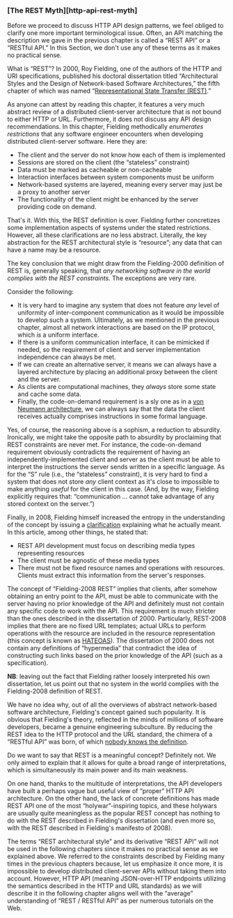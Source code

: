 ### [The REST Myth][http-api-rest-myth]

Before we proceed to discuss HTTP API design patterns, we feel obliged to clarify one more important terminological issue. Often, an API matching the description we gave in the previous chapter is called a “REST API” or a “RESTful API.” In this Section, we don't use any of these terms as it makes no practical sense.

What is “REST”? In 2000, Roy Fielding, one of the authors of the HTTP and URI specifications, published his doctoral dissertation titled “Architectural Styles and the Design of Network-based Software Architectures,” the fifth chapter of which was named “[Representational State Transfer (REST)](https://www.ics.uci.edu/~fielding/pubs/dissertation/rest_arch_style.htm).”

As anyone can attest by reading this chapter, it features a very much abstract review of a distributed client-server architecture that is not bound to either HTTP or URL. Furthermore, it does not discuss any API design recommendations. In this chapter, Fielding methodically *enumerates restrictions* that any software engineer encounters when developing distributed client-server software. Here they are:
  * The client and the server do not know how each of them is implemented
  * Sessions are stored on the client (the “stateless” constraint)
  * Data must be marked as cacheable or non-cacheable
  * Interaction interfaces between system components must be uniform
  * Network-based systems are layered, meaning every server may just be a proxy to another server
  * The functionality of the client might be enhanced by the server providing code on demand.

That's it. With this, the REST definition is over. Fielding further concretizes some implementation aspects of systems under the stated restrictions. However, all these clarifications are no less abstract. Literally, the key abstraction for the REST architectural style is “resource”; any data that can have a name may be a resource.

The key conclusion that we might draw from the Fielding-2000 definition of REST is, generally speaking, that *any networking software in the world complies with the REST constraints*. The exceptions are very rare.

Consider the following:
  * It is very hard to imagine any system that does not feature *any* level of uniformity of inter-component communication as it would be impossible to develop such a system. Ultimately, as we mentioned in the previous chapter, almost all network interactions are based on the IP protocol, which *is* a uniform interface.
  * If there is a uniform communication interface, it can be mimicked if needed, so the requirement of client and server implementation independence can always be met.
  * If we can create an alternative server, it means we can always have a layered architecture by placing an additional proxy between the client and the server.
  * As clients are computational machines, they *always* store some state and cache some data.
  * Finally, the code-on-demand requirement is a sly one as in a [von Neumann architecture](https://en.wikipedia.org/wiki/Von_Neumann_architecture), we can always say that the data the client receives actually comprises instructions in some formal language.

Yes, of course, the reasoning above is a sophism, a reduction to absurdity. Ironically, we might take the opposite path to absurdity by proclaiming that REST constraints are never met. For instance, the code-on-demand requirement obviously contradicts the requirement of having an independently-implemented client and server as the client must be able to interpret the instructions the server sends written in a specific language. As for the “S” rule (i.e., the “stateless” constraint), it is very hard to find a system that does not store *any* client context as it's close to impossible to make anything *useful* for the client in this case. (And, by the way, Fielding explicitly requires that: “communication … cannot take advantage of any stored context on the server.”)

Finally, in 2008, Fielding himself increased the entropy in the understanding of the concept by issuing a [clarification](https://roy.gbiv.com/untangled/2008/rest-apis-must-be-hypertext-driven) explaining what he actually meant. In this article, among other things, he stated that:
  * REST API development must focus on describing media types representing resources
  * The client must be agnostic of these media types
  * There must not be fixed resource names and operations with resources. Clients must extract this information from the server's responses.

The concept of “Fielding-2008 REST” implies that clients, after somehow obtaining an entry point to the API, must be able to communicate with the server having no prior knowledge of the API and definitely must not contain any specific code to work with the API. This requirement is much stricter than the ones described in the dissertation of 2000. Particularly, REST-2008 implies that there are no fixed URL templates; actual URLs to perform operations with the resource are included in the resource representation (this concept is known as [HATEOAS](https://en.wikipedia.org/wiki/HATEOAS)). The dissertation of 2000 does not contain any definitions of “hypermedia” that contradict the idea of constructing such links based on the prior knowledge of the API (such as a specification).

**NB**: leaving out the fact that Fielding rather loosely interpreted his own dissertation, let us point out that no system in the world complies with the Fielding-2008 definition of REST.

We have no idea why, out of all the overviews of abstract network-based software architecture, Fielding's concept gained such popularity. It is obvious that Fielding's theory, reflected in the minds of millions of software developers, became a genuine engineering subculture. By reducing the REST idea to the HTTP protocol and the URL standard, the chimera of a “RESTful API” was born, of which [nobody knows the definition](https://restfulapi.net/).

Do we want to say that REST is a meaningful concept? Definitely not. We only aimed to explain that it allows for quite a broad range of interpretations, which is simultaneously its main power and its main weakness.

On one hand, thanks to the multitude of interpretations, the API developers have built a perhaps vague but useful view of “proper” HTTP API architecture. On the other hand, the lack of concrete definitions has made REST API one of the most “holywar”-inspiring topics, and these holywars are usually quite meaningless as the popular REST concept has nothing to do with the REST described in Fielding's dissertation (and even more so, with the REST described in Fielding's manifesto of 2008).

The terms “REST architectural style” and its derivative “REST API” will not be used in the following chapters since it makes no practical sense as we explained above. We referred to the constraints described by Fielding many times in the previous chapters because, let us emphasize it once more, it is impossible to develop distributed client-server APIs without taking them into account. However, HTTP API (meaning JSON-over-HTTP endpoints utilizing the semantics described in the HTTP and URL standards) as we will describe it in the following chapter aligns well with the “average” understanding of “REST / RESTful API” as per numerous tutorials on the Web.